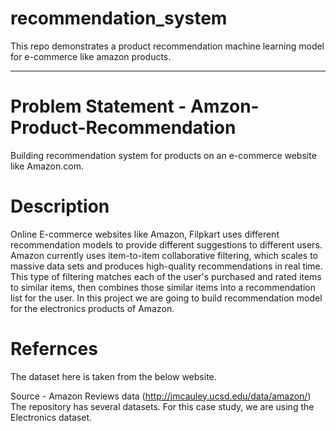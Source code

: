 # recommendation_system
This repo demonstrates a product recommendation machine learning model for e-commerce like amazon products.

---

# Problem Statement - Amzon-Product-Recommendation
Building recommendation system for products on an e-commerce website like Amazon.com.

# Description
Online E-commerce websites like Amazon, Filpkart uses different recommendation models to provide different suggestions to different users. 
Amazon currently uses item-to-item collaborative filtering, which scales to massive data sets and produces high-quality recommendations in real time. This type of filtering matches each of the user's purchased and rated items to similar items, then combines those similar items into a recommendation list for the user. In this project we are going to build recommendation model for the electronics products of Amazon. 
# Refernces
The dataset here is taken from the below website. 

Source - Amazon Reviews data (http://jmcauley.ucsd.edu/data/amazon/)  The repository has several datasets. For this case study, we are using the Electronics dataset.
